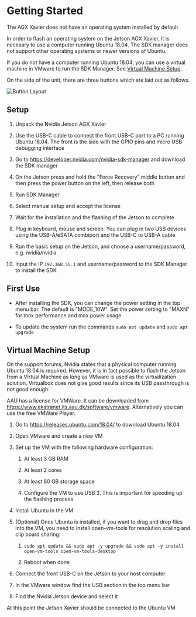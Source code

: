 # Getting Started
The AGX Xavier does not have an operating system installed by default

In order to flash an operating system on the Jetson AGX Xavier, it is necesary to use a computer running Ubuntu 18.04. The SDK manager does not support other operating systems or newer versions of Ubuntu.

If you do not have a computer running Ubuntu 18.04, you can use a virtual machine in VMware to run the SDK Manager. See [Virtual Machine Setup](#virtual-machine-setup).

On the side of the unit, there are three buttons which are laid out as follows.

![Button Layout](https://git.its.aau.dk/WW82ZE/docs_xavier/raw/branch/master/img/xavier.png)


## Setup

1.  Unpack the Nvidia Jetson AGX Xavier

2.  Use the USB-C cable to connect the front USB-C port to a PC running Ubuntu 18.04. The front is the side with the GPIO pins and micro USB debugging interface

3.  Go to <https://developer.nvidia.com/nvidia-sdk-manager> and download the SDK manager

4.  On the Jetson press and hold the "Force Recovery" middle button and then press the
    power button on the left, then release both

5.  Run SDK Manager

6.  Select manual setup and accept the license

7.  Wait for the installation and the flashing of the Jetson to complete

8.  Plug in keyboard, mouse and screen. You can plug in two USB devices using the USB-A/eSATA combiport and the USB-C to USB-A cable 

9.  Run the basic setup on the Jetson, and choose a username/password, e.g. nvidia/nvidia

10. Input the IP `192.168.55.1` and username/password to the SDK Manager to install the SDK


## First Use
- After installing the SDK, you can change the power setting in the top menu bar. The default is "MODE_10W". Set the power setting to "MAXN" for max performance and max power usage.

- To update the system run the commands `sudo apt update` and `sudo apt upgrade`


## Virtual Machine Setup
On the support forums, Nvidia states that a physical computer running Ubuntu 18.04 is required. However, it is in fact possible to flash the Jetson from a Virtual Machine as long as VMware is used as the virtualization solution. Virtualbox does not give good results since its USB passthrough is not good enough.

AAU has a license for VMWare. It can be downloaded from <https://www.ekstranet.its.aau.dk/software/vmware>. Alternatively you can use the free VMWare Player.

1.  Go to <https://releases.ubuntu.com/18.04/> to download Ubuntu 18.04

2.  Open VMware and create a new VM

3.  Set up the VM with the following hardware configuration:

    1.  At least 3 GB RAM

    2.  At least 2 cores

    3.  At least 80 GB storage space

    4.  Configure the VM to use USB 3. This is important
        for speeding up the flashing process

4.  Install Ubuntu in the VM

5.  (Optional) Once Ubuntu is installed, if you want to drag and drop files into the VM, you need to install
    open-vm-tools for resolution scaling and clip board sharing:

    1.  `sudo apt update && sudo apt -y upgrade && sudo apt -y install open-vm-tools open-vm-tools-desktop`

    2.  Reboot when done

6.  Connect the front USB-C on the Jetson to your host computer

7.  In the VMware window find the USB section in the top menu bar

8.  Find the Nvidia Jetson device and select it

At this point the Jetson Xavier should be connected to the Ubuntu VM